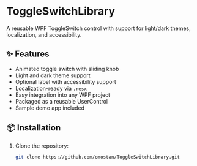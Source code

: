 # ToggleSwitchLibrary

A reusable WPF ToggleSwitch control with support for light/dark themes, localization, and accessibility.

## ✨ Features

- Animated toggle switch with sliding knob
- Light and dark theme support
- Optional label with accessibility support
- Localization-ready via `.resx`
- Easy integration into any WPF project
- Packaged as a reusable UserControl
- Sample demo app included

## 📦 Installation

1. Clone the repository:

   ```bash
   git clone https://github.com/omostan/ToggleSwitchLibrary.git

